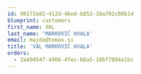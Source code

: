 ```yaml
---
id: 90172e82-412d-46ed-b852-18a702c88b14
blueprint: customers
first_name: VAL
last_name: 'MARKOVIČ HVALA'
email: majda@tomas.si
title: 'VAL MARKOVIČ HVALA'
orders:
  - 2a494547-4966-4fec-b6a5-18bf7894a1bc
---
```

